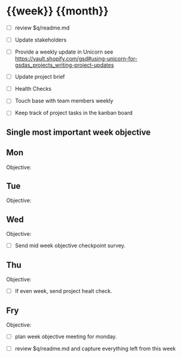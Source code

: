 # {{week}} {{month}}


- [ ] review $q/readme.md
- [ ] Update stakeholders
- [ ] Provide a weekly update in Unicorn see https://vault.shopify.com/gsd#using-unicorn-for-gsdas_projects_writing-project-updates
- [ ] Update project brief
- [ ] Health Checks
- [ ] Touch base with team members weekly
- [ ] Keep track of project tasks in the kanban board


## Single most important week objective

## Mon

Objective: 


## Tue

Objective: 


## Wed

Objective: 

- [ ] Send mid week objective checkpoint survey.


## Thu

Objective: 

- [ ] If even week, send project healt check.


## Fry

Objective: 

- [ ] plan week objective meeting for monday.
- [ ] review $q/readme.md and capture everything left from this week


